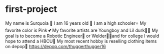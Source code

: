 # first-project
My name is Surquoia 🎀
I am 16 years old 🎀
I am a high schooler⭐️
My favorite color is Pink 💕
My favorite artists are Youngboy and Lil durk🧪❌
My goal is to become a Robotic Engineer🤖 or Welder👩‍🏭and for college I would hope to attend a HBCU🏴
My most recent hobby is reselling clothing items on depop💸
https://depop.com/thuggerthugger16
